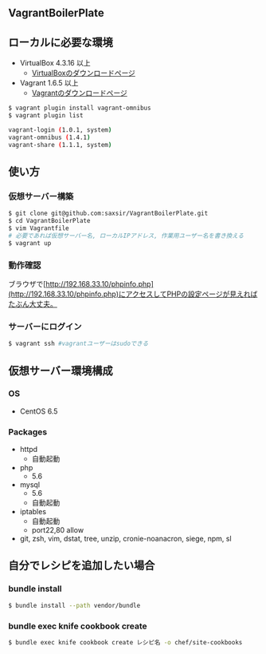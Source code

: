 VagrantBoilerPlate
---

## ローカルに必要な環境
- VirtualBox 4.3.16 以上
	* [VirtualBoxのダウンロードページ](https://www.virtualbox.org/wiki/Downloads)
- Vagrant 1.6.5 以上
	* [Vagrantのダウンロードページ](https://www.vagrantup.com/downloads.html)

```sh
$ vagrant plugin install vagrant-omnibus
$ vagrant plugin list

vagrant-login (1.0.1, system)
vagrant-omnibus (1.4.1)
vagrant-share (1.1.1, system)
```

## 使い方
### 仮想サーバー構築
```sh
$ git clone git@github.com:saxsir/VagrantBoilerPlate.git
$ cd VagrantBoilerPlate
$ vim Vagrantfile
# 必要であれば仮想サーバー名, ローカルIPアドレス, 作業用ユーザー名を書き換える
$ vagrant up
```

### 動作確認

ブラウザで[http://192.168.33.10/phpinfo.php](http://192.168.33.10/phpinfo.php)にアクセスしてPHPの設定ページが見えればたぶん大丈夫。

### サーバーにログイン
```sh
$ vagrant ssh #vagrantユーザーはsudoできる
```

## 仮想サーバー環境構成
### OS
- CentOS 6.5

### Packages
- httpd
	* 自動起動
- php
	* 5.6
- mysql
	* 5.6
	* 自動起動
- iptables
	* 自動起動
	* port22,80 allow
- git, zsh, vim, dstat, tree, unzip, cronie-noanacron, siege, npm, sl

## 自分でレシピを追加したい場合
### bundle install
```sh
$ bundle install --path vendor/bundle
```

### bundle exec knife cookbook create
```sh
$ bundle exec knife cookbook create レシピ名 -o chef/site-cookbooks
```
